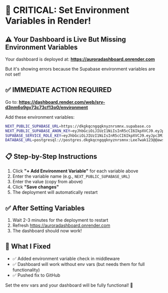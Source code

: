 # 🚨 CRITICAL: Set Environment Variables in Render!

## ⚠️ **Your Dashboard is Live But Missing Environment Variables**

Your dashboard is deployed at: **https://auroradashboard.onrender.com**

But it's showing errors because the Supabase environment variables are not set!

## ✅ **IMMEDIATE ACTION REQUIRED**

Go to: **https://dashboard.render.com/web/srv-d3nm6o9gv73c73cf13o0/environment**

Add these environment variables:

```bash
NEXT_PUBLIC_SUPABASE_URL=https://dkgkqcngqqknyznrsmnx.supabase.co
NEXT_PUBLIC_SUPABASE_ANON_KEY=eyJhbGciOiJIUzI1NiIsInR5cCI6IkpXVCJ9.eyJpc3MiOiJzdXBhYmFzZSIsInJlZiI6ImRrZ2txY25ncXFrbnl6bnJzbW54Iiwicm9sZSI6ImFub24iLCJpYXQiOjE3NjAyMDAyNDQsImV4cCI6MjA3NTc3NjI0NH0.ffPfkyWedtVpiWo3jRsglRekPSPSYD7N-tqEB_erVL0
SUPABASE_SERVICE_ROLE_KEY=eyJhbGciOiJIUzI1NiIsInR5cCI6IkpXVCJ9.eyJpc3MiOiJzdXBhYmFzZSIsInJlZiI6ImRrZ2txY25ncXFrbnl6bnJzbW54Iiwicm9sZSI6InNlcnZpY2Vfcm9sZSIsImlhdCI6MTc2MDIwMDI0NCwiZXhwIjoyMDc1Nzc2MjQ0fQ.RKf5KOj-O4Kkrlx1U-emN-NXGboGI5dLQctH287qriw
DATABASE_URL=postgresql://postgres.dkgkqcngqqknyznrsmnx:Lee7wak123@@aws-1-eu-west-2.pooler.supabase.com:6543/postgres
```

## 📋 **Step-by-Step Instructions**

1. Click **"+ Add Environment Variable"** for each variable above
2. Enter the variable name (e.g., `NEXT_PUBLIC_SUPABASE_URL`)
3. Enter the value (copy from above)
4. Click **"Save changes"**
5. The deployment will automatically restart

## ✅ **After Setting Variables**

1. Wait 2-3 minutes for the deployment to restart
2. Refresh https://auroradashboard.onrender.com
3. The dashboard should now work!

## 🎯 **What I Fixed**

- ✅ Added environment variable check in middleware
- ✅ Dashboard will work without env vars (but needs them for full functionality)
- ✅ Pushed fix to GitHub

Set the env vars and your dashboard will be fully functional! 🚀
